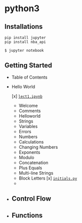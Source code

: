 # python3

## Installations
```commandline
pip install jupyter
pip install nba_api
```
```commandline
$ jupyter notebook
```



## Getting Started
- Table of Contents
- Hello World

  [x] [`lect1.ipynb`](https://github.com/JTL66/python3/blob/main/lec1.ipynb)
    - Welcome
    - Comments
    - Helloworld
    - Strings
    - Variables
    - Errors
    - Numbers
    - Calculations
    - Changing Numbers
    - Exponents
    - Modulo
    - Concatenation
    - Plus Equals
    - Multi-line Strings
    - Block Letters
    [x] [`initials.py`](https://github.com/JTL66/python3/blob/main/lec1.ipynb)
    - 


- Control Flow
    - 
- Functions
    - 
    